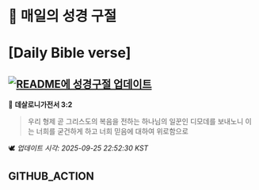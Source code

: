 # 🙏 매일의 성경 구절
# [Daily Bible verse]
## [![README에 성경구절 업데이트](https://github.com/DONGSUKA/first_test/actions/workflows/update-readme-bible.yml/badge.svg)](https://github.com/DONGSUKA/first_test/actions/workflows/update-readme-bible.yml)
<!-- START_BIBLE_VERSE -->
📖 **데살로니가전서 3:2**
> 우리 형제 곧 그리스도의 복음을 전하는 하나님의 일꾼인 디모데를 보내노니 이는 너희를 굳건하게 하고 너희 믿음에 대하여 위로함으로

🕊️ _업데이트 시각: 2025-09-25 22:52:30 KST_
  <!-- END_BIBLE_VERSE -->
## GITHUB_ACTION

